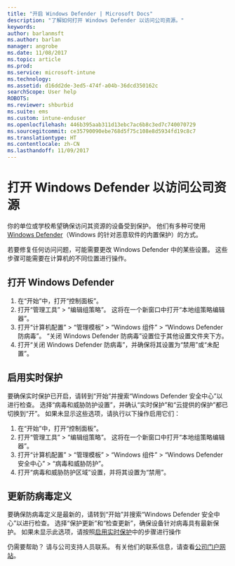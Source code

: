 ```yaml
---
title: "开启 Windows Defender | Microsoft Docs"
description: "了解如何打开 Windows Defender 以访问公司资源。"
keywords: 
author: barlanmsft
ms.author: barlan
manager: angrobe
ms.date: 11/08/2017
ms.topic: article
ms.prod: 
ms.service: microsoft-intune
ms.technology: 
ms.assetid: d16dd2de-3ed5-474f-a04b-36dcd350162c
searchScope: User help
ROBOTS: 
ms.reviewer: shburbid
ms.suite: ems
ms.custom: intune-enduser
ms.openlocfilehash: 446b395aab311d13ebc7ac6b8c3ed7c740070729
ms.sourcegitcommit: ce35790090ebe768d5f75c108e8d5934fd19c8c7
ms.translationtype: HT
ms.contentlocale: zh-CN
ms.lasthandoff: 11/09/2017
---
```

# <a name="turn-on-windows-defender-to-access-company-resources"></a>打开 Windows Defender 以访问公司资源

你的单位或学校希望确保访问其资源的设备受到保护。 他们有多种可使用 [Windows Defender](https://www.microsoft.com/safety/pc-security/windows-defender.aspx)（Windows 的针对恶意软件的内置保护）的方式。

若要修复任何访问问题，可能需要更改 Windows Defender 中的某些设置。 这些步骤可能需要在计算机的不同位置进行操作。

## <a name="turn-on-windows-defender"></a>打开 Windows Defender

1. 在“开始”中，打开“控制面板”。
2. 打开“管理工具” > “编辑组策略”。 这将在一个新窗口中打开“本地组策略编辑器”。
3. 打开“计算机配置” > “管理模板” > “Windows 组件” > “Windows Defender 防病毒”。 “关闭 Windows Defender 防病毒”设置位于其他设置文件夹下方。 
4. 打开“关闭 Windows Defender 防病毒”，并确保将其设置为“禁用”或“未配置”。

## <a name="turn-on-real-time-protection"></a>启用实时保护

要确保实时保护已开启，请转到“开始”并搜索“Windows Defender 安全中心”以进行检查。 选择“病毒和威胁防护设置”，并确认“实时保护”和“云提供的保护”都已切换到“开”。 如果未显示这些选项，请执行以下操作启用它们：

1. 在“开始”中，打开“控制面板”。
2. 打开“管理工具” > “编辑组策略”。 这将在一个新窗口中打开“本地组策略编辑器”。
3. 打开“计算机配置” > “管理模板” > “Windows 组件” > “Windows Defender 安全中心” > “病毒和威胁防护”。
4. 打开“病毒和威胁防护区域”设置，并将其设置为“禁用”。

## <a name="update-your-antivirus-definitions"></a>更新防病毒定义

要确保防病毒定义是最新的，请转到“开始”并搜索“Windows Defender 安全中心”以进行检查。 选择“保护更新”和“检查更新”，确保设备针对病毒具有最新保护。 如果未显示此选项，请按照[启用实时保护](turn-on-defender-windows.md#turn-on-real-time-protection)中的步骤进行操作

仍需要帮助？ 请与公司支持人员联系。 有关他们的联系信息，请查看[公司门户网站](https://portal.manage.microsoft.com)。
